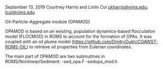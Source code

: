 Septamber 13, 2019
Courtney Harris and Linlin Cui
ckharris@vims.edu; lcui@vims.edu


Oil-Particle-Aggregate module (OPAMOD)

OPAMOD is based on an existing, population dynamics-based flocculation model (FLOCMOD) in ROMS to account for the formation of OPAs. It was coupled with an oil plume model (https://github.com/DmitryDukh/COAWST-ROMS-OIL) to retrieve oil properties from Eulerian coordinates.

The main part of OPAMOD are two subroutines in ROMS/Nonlinear/Sediment:
-sed_opa.F
-sedopa_mod.h
